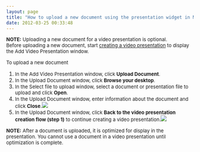 ```yaml
---
layout: page
title: "How to upload a new document using the presentation widget in MediaSpace"
date: 2012-03-25 00:33:48
---
```


<span style="font-size: small;"><span class="mce-note-graphic"><strong>NOTE:</strong> Uploading a new document for a video presentation is optional.  <br />Before uploading a new document, start <a href="http://knowledge.kaltura.com/faq/how-create-video-presentation-mediaspace">creating a video presentation</a> to display the Add Video Presentation window.</span></span>

<p class="mce-procedure">
  <span style="font-size: small;">To upload a new document</span>
</p>

1.  <span style="font-size: small;">In the Add Video Presentation window, click <strong>Upload Document</strong>. </span>
2.  <span style="font-size: small;">In the Upload Document window, click <strong>Browse your desktop</strong>.</span>
3.  <span style="font-size: small;">In the Select file to upload window, select a document or presentation file to upload and click <strong>Open</strong>.</span>
4.  <span style="font-size: small;"><span style="font-size: small;">In the Upload Document window, enter information about the document and click <strong>Close</strong>.</span></span><span style="font-size: small;"><img src="{{site.url}}/assets/389">
5.  <span style="font-size: small;">In the Upload Document window, click <strong>Back to the video presentation creation flow (step 1)</strong> to continue creating a video presentation.<img src="{{site.url}}/assets/366">

<p class="note mce-note-graphic">
  <span style="font-size: small;"><strong>NOTE:</strong> After a document is uploaded, it is optimized for display in the presentation. You cannot use a document in a video presentation until optimization is complete.</span>
</p>